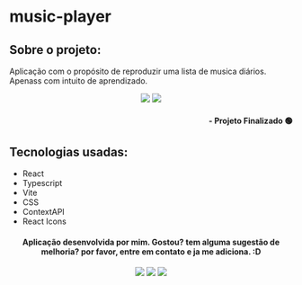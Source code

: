 # music-player

## Sobre o projeto:

Aplicação com o propósito de reproduzir uma lista de musica diários. Apenass com intuito de aprendizado.

<div align="center">
  <img src="./cover1.png">
  <img src="./cover2.png">
</div>

#### <div align="right">- Projeto Finalizado 🟢 <div>

## Tecnologias usadas:

- React
- Typescript
- Vite
- CSS
- ContextAPI
- React Icons

#### <div align="center">Aplicação desenvolvida por mim. Gostou? tem alguma sugestão de melhoria? por favor, entre em contato e ja me adiciona. :D

<div>

<div align="center"> 
  <a href="https://instagram.com/kelvinteixeira_" target="_blank"><img src="https://img.shields.io/badge/-Instagram-%23E4405F?style=for-the-badge&logo=instagram&logoColor=white" target="_blank"></a>
  <a href = "mailto:kelvin.teixeira.santos@gmail.com"><img src="https://img.shields.io/badge/-Gmail-%23333?style=for-the-badge&logo=gmail&logoColor=white" target="_blank"></a>
  <a href="https://www.linkedin.com/in/kelvin-teixeira-8707b41a8/" target="_blank"><img src="https://img.shields.io/badge/-LinkedIn-%230077B5?style=for-the-badge&logo=linkedin&logoColor=white" target="_blank"></a> 
  </div>
